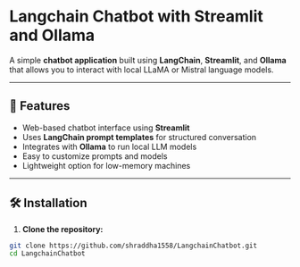 # Langchain Chatbot with Streamlit and Ollama

A simple **chatbot application** built using **LangChain**, **Streamlit**, and **Ollama** that allows you to interact with local LLaMA or Mistral language models.

---

## 🚀 Features
- Web-based chatbot interface using **Streamlit**
- Uses **LangChain prompt templates** for structured conversation
- Integrates with **Ollama** to run local LLM models
- Easy to customize prompts and models
- Lightweight option for low-memory machines

---

## 🛠️ Installation

1. **Clone the repository:**
```bash
git clone https://github.com/shraddha1558/LangchainChatbot.git
cd LangchainChatbot
